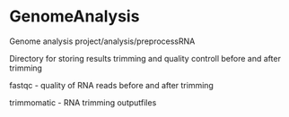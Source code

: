 # GenomeAnalysis
Genome analysis project/analysis/preprocessRNA

Directory for storing results trimming and quality controll before and after trimming

fastqc - quality of RNA reads before and after trimming

trimmomatic - RNA trimming outputfiles
